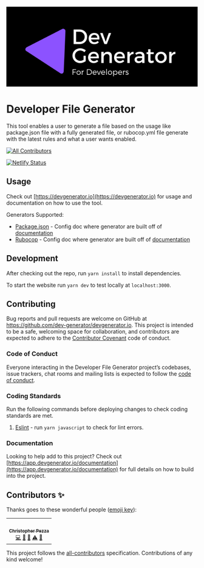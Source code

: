 ![DevGenerator Logo](https://github.com/dev-generator/devgenerator.io/blob/main/.github/Dev%20Generator%20Logo.png)

# Developer File Generator

This tool enables a user to generate a file based on the usage like package.json file with a fully generated file, or rubocop.yml file generate with the latest rules and what a user wants enabled.

<!-- ALL-CONTRIBUTORS-BADGE:START - Do not remove or modify this section -->
[![All Contributors](https://img.shields.io/badge/all_contributors-1-orange.svg?style=flat-square)](#contributors-)
<!-- ALL-CONTRIBUTORS-BADGE:END -->

[![Netlify Status](https://api.netlify.com/api/v1/badges/2ac12197-6557-4126-adef-4221bb467eb5/deploy-status)](https://app.netlify.com/sites/devgenerator/deploys)

## Usage

Check out [https://devgenerator.io](https://devgenerator.io) for usage and documentation on how to use the tool.

Generators Supported:

- [Package.json](https://devgenerator.io/generators/node_modules/packagejson) - Config doc where generator are built off of [documentation](https://docs.npmjs.com/cli/v6/configuring-npm/package-json)
- [Rubocop](https://devgenerator.io/generators/ruby_gems/rubocop) - Config doc where generator are built off of [documentation](https://docs.rubocop.org/rubocop/1.3/index.html)

## Development

After checking out the repo, run `yarn install` to install dependencies.

To start the website run `yarn dev` to test locally at `localhost:3000`.

## Contributing

Bug reports and pull requests are welcome on GitHub at https://github.com/dev-generator/devgenerator.io. This project is intended to be a safe, welcoming space for collaboration, and contributors are expected to adhere to the [Contributor Covenant](http://contributor-covenant.org) code of conduct.

### Code of Conduct

Everyone interacting in the Developer File Generator project’s codebases, issue trackers, chat rooms and mailing lists is expected to follow the [code of conduct](https://github.com/dev-generator/devgenerator.io/blob/main/CODE_OF_CONDUCT.md).

### Coding Standards

Run the following commands before deploying changes to check coding standards are met.

1. [Eslint](https://github.com/eslint/eslint) - run `yarn javascript` to check for lint errors.

### Documentation

Looking to help add to this project? Check out [https://app.devgenerator.io/documentation](https://app.devgenerator.io/documentation) for full details on how to build into the project.

## Contributors ✨

Thanks goes to these wonderful people ([emoji key](https://allcontributors.org/docs/en/emoji-key)):

<!-- ALL-CONTRIBUTORS-LIST:START - Do not remove or modify this section -->
<!-- prettier-ignore-start -->
<!-- markdownlint-disable -->
<table>
  <tr>
    <td align="center"><a href="https://chris-pezza.com"><img src="https://avatars3.githubusercontent.com/u/5841177?v=4" width="100px;" alt=""/><br /><sub><b>Christopher Pezza</b></sub></a><br /><a href="https://github.com/dev-generator/devgenerator.io/commits?author=chiefpansancolt" title="Code">💻</a> <a href="https://github.com/dev-generator/devgenerator.io/commits?author=chiefpansancolt" title="Documentation">📖</a> <a href="#tool-chiefpansancolt" title="Tools">🔧</a> <a href="https://github.com/dev-generator/devgenerator.io/commits?author=chiefpansancolt" title="Tests">⚠️</a> <a href="#maintenance-chiefpansancolt" title="Maintenance">🚧</a></td>
  </tr>
</table>

<!-- markdownlint-enable -->
<!-- prettier-ignore-end -->
<!-- ALL-CONTRIBUTORS-LIST:END -->

This project follows the
[all-contributors](https://github.com/all-contributors/all-contributors)
specification. Contributions of any kind welcome!